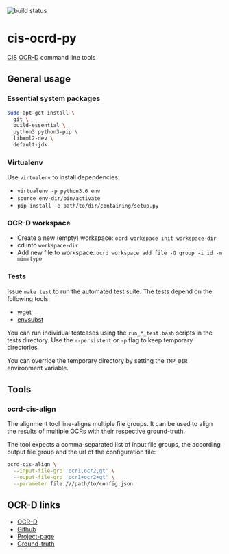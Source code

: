 ![build status](https://travis-ci.org/cisocrgroup/cis-ocrd-py.svg?branch=dev)
# cis-ocrd-py

[CIS](http://www.cis.lmu.de) [OCR-D](http://ocr-d.de) command line tools

## General usage

### Essential system packages

```sh
sudo apt-get install \
  git \
  build-essential \
  python3 python3-pip \
  libxml2-dev \
  default-jdk
```

### Virtualenv

Use `virtualenv` to install dependencies:
* `virtualenv -p python3.6 env`
* `source env-dir/bin/activate`
* `pip install -e path/to/dir/containing/setup.py`

### OCR-D workspace

* Create a new (empty) workspace: `ocrd workspace init workspace-dir`
* cd into `workspace-dir`
* Add new file to workspace: `ocrd workspace add file -G group -i id
  -m mimetype`

### Tests

Issue `make test` to run the automated test suite. The tests depend on
the following tools:

* [wget](https://www.gnu.org/software/wget/)
* [envsubst](https://linux.die.net/man/1/envsubst)

You can run individual testcases using the `run_*_test.bash` scripts in
the tests directory. Use the `--persistent` or `-p` flag to keep
temporary directories.

You can override the temporary directory by setting the `TMP_DIR` environment
variable.

## Tools

### ocrd-cis-align

The alignment tool line-aligns multiple file groups. It can be used to
align the results of multiple OCRs with their respective ground-truth.

The tool expects a comma-separated list of input file groups, the
according output file group and the url of the configuration file:

```sh
ocrd-cis-align \
  --input-file-grp 'ocr1,ocr2,gt' \
  --ouput-file-grp 'ocr1+ocr2+gt' \
  --parameter file:///path/to/config.json
```

## OCR-D links

- [OCR-D](https://ocr-d.github.io)
- [Github](https://github.com/OCR-D)
- [Project-page](http://www.ocr-d.de/)
- [Ground-truth](http://www.ocr-d.de/sites/all/GTDaten/IndexGT.html)
